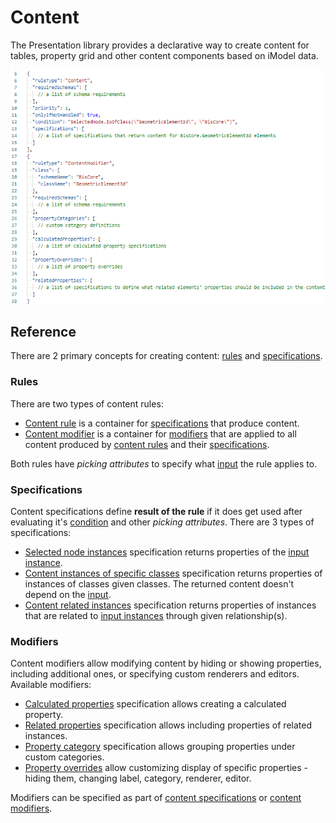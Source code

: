 # Content

The Presentation library provides a declarative way to create content for tables, property grid and other content components based on iModel data.

![Content rules' example](./media/content-rules-example.png)

## Reference

There are 2 primary concepts for creating content: [rules](#rules) and [specifications](#specifications).

### Rules

There are two types of content rules:

- [Content rule](./ContentRule.md) is a container for [specifications](#specifications) that produce content.
- [Content modifier](./ContentModifier.md) is a container for [modifiers](#modifiers) that are applied to all content produced by [content rules](./ContentRule.md) and their [specifications](#specifications).

Both rules have *picking attributes* to specify what [input](./Terminology.md#input-instance) the rule applies to.

### Specifications

Content specifications define **result of the rule** if it does get used after evaluating it's [condition](./ContentRule.md#attribute-condition) and other *picking attributes*. There are 3 types of specifications:

- [Selected node instances](./SelectedNodeInstances.md) specification returns properties of the [input instance](./Terminology.md#input-instance).
- [Content instances of specific classes](./ContentInstancesOfSpecificClasses.md) specification returns properties of instances of classes given classes. The returned content doesn't depend on the [input](./Terminology.md#input-instance).
- [Content related instances](./ContentRelatedInstances.md) specification returns properties of instances that are related to [input instances](./Terminology.md#input-instance) through given relationship(s).

### Modifiers

Content modifiers allow modifying content by hiding or showing properties, including additional ones, or specifying custom renderers and editors. Available modifiers:

- [Calculated properties](./CalculatedPropertiesSpecification.md) specification allows creating a calculated property.
- [Related properties](./RelatedPropertiesSpecification.md) specification allows including properties of related instances.
- [Property category](./PropertyCategorySpecification.md) specification allows grouping properties under custom categories.
- [Property overrides](./PropertySpecification.md) allow customizing display of specific properties - hiding them, changing label, category, renderer, editor.

Modifiers can be specified as part of [content specifications](#specifications) or [content modifiers](./ContentModifier.md).
